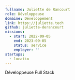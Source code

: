 ```yaml
---
fullname: Juliette de Rancourt
role: Développeuse
domaine: Développement
link: https://juliette.tech
github: juliette-derancourt
missions:
  - start: 2022-09-05
    end: 2023-09-05
    status: service
    employer: ''
startups:
  - locatio
---
```


Développeuse Full Stack
